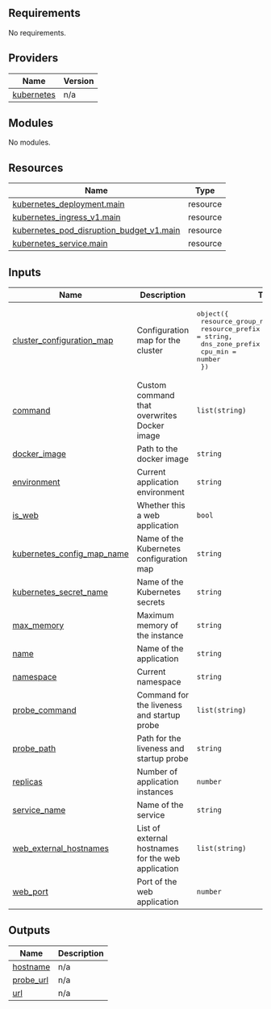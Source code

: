 ## Requirements

No requirements.

## Providers

| Name | Version |
|------|---------|
| <a name="provider_kubernetes"></a> [kubernetes](#provider\_kubernetes) | n/a |

## Modules

No modules.

## Resources

| Name | Type |
|------|------|
| [kubernetes_deployment.main](https://registry.terraform.io/providers/hashicorp/kubernetes/latest/docs/resources/deployment) | resource |
| [kubernetes_ingress_v1.main](https://registry.terraform.io/providers/hashicorp/kubernetes/latest/docs/resources/ingress_v1) | resource |
| [kubernetes_pod_disruption_budget_v1.main](https://registry.terraform.io/providers/hashicorp/kubernetes/latest/docs/resources/pod_disruption_budget_v1) | resource |
| [kubernetes_service.main](https://registry.terraform.io/providers/hashicorp/kubernetes/latest/docs/resources/service) | resource |

## Inputs

| Name | Description | Type | Default | Required |
|------|-------------|------|---------|:--------:|
| <a name="input_cluster_configuration_map"></a> [cluster\_configuration\_map](#input\_cluster\_configuration\_map) | Configuration map for the cluster | <pre>object({<br>    resource_group_name = string,<br>    resource_prefix     = string,<br>    dns_zone_prefix     = optional(string),<br>    cpu_min             = number<br>  })</pre> | n/a | yes |
| <a name="input_command"></a> [command](#input\_command) | Custom command that overwrites Docker image | `list(string)` | `[]` | no |
| <a name="input_docker_image"></a> [docker\_image](#input\_docker\_image) | Path to the docker image | `string` | n/a | yes |
| <a name="input_environment"></a> [environment](#input\_environment) | Current application environment | `string` | n/a | yes |
| <a name="input_is_web"></a> [is\_web](#input\_is\_web) | Whether this a web application | `bool` | `true` | no |
| <a name="input_kubernetes_config_map_name"></a> [kubernetes\_config\_map\_name](#input\_kubernetes\_config\_map\_name) | Name of the Kubernetes configuration map | `string` | n/a | yes |
| <a name="input_kubernetes_secret_name"></a> [kubernetes\_secret\_name](#input\_kubernetes\_secret\_name) | Name of the Kubernetes secrets | `string` | n/a | yes |
| <a name="input_max_memory"></a> [max\_memory](#input\_max\_memory) | Maximum memory of the instance | `string` | `"1Gi"` | no |
| <a name="input_name"></a> [name](#input\_name) | Name of the application | `string` | `null` | no |
| <a name="input_namespace"></a> [namespace](#input\_namespace) | Current namespace | `string` | n/a | yes |
| <a name="input_probe_command"></a> [probe\_command](#input\_probe\_command) | Command for the liveness and startup probe | `list(string)` | `[]` | no |
| <a name="input_probe_path"></a> [probe\_path](#input\_probe\_path) | Path for the liveness and startup probe | `string` | `null` | no |
| <a name="input_replicas"></a> [replicas](#input\_replicas) | Number of application instances | `number` | `1` | no |
| <a name="input_service_name"></a> [service\_name](#input\_service\_name) | Name of the service | `string` | n/a | yes |
| <a name="input_web_external_hostnames"></a> [web\_external\_hostnames](#input\_web\_external\_hostnames) | List of external hostnames for the web application | `list(string)` | `[]` | no |
| <a name="input_web_port"></a> [web\_port](#input\_web\_port) | Port of the web application | `number` | `3000` | no |

## Outputs

| Name | Description |
|------|-------------|
| <a name="output_hostname"></a> [hostname](#output\_hostname) | n/a |
| <a name="output_probe_url"></a> [probe\_url](#output\_probe\_url) | n/a |
| <a name="output_url"></a> [url](#output\_url) | n/a |

